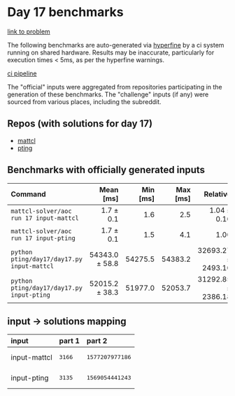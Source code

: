 # Day 17 benchmarks

[link to problem](http://adventofcode.com/2022/day/17)

The following benchmarks are auto-generated via [hyperfine](https://github.com/sharkdp/hyperfine) by a ci system running on shared hardware. Results may be inaccurate, particularly for execution times < 5ms, as per the hyperfine warnings.

[ci pipeline](http://ci.papercode.net:8080/teams/aoc2022/pipelines/aoc-compare-2022)

The "official" inputs were aggregated from repositories participating in the generation of these benchmarks. The "challenge" inputs (if any) were sourced from various places, including the subreddit.

## Repos (with solutions for day 17)


- [mattcl](https://github.com/mattcl/aoc2022)
- [pting](https://github.com/pting/aoc2022)

## Benchmarks with officially generated inputs
| Command | Mean [ms] | Min [ms] | Max [ms] | Relative |
|:---|---:|---:|---:|---:|
| `mattcl-solver/aoc run 17 input-mattcl` | 1.7 ± 0.1 | 1.6 | 2.5 | 1.04 ± 0.10 |
| `mattcl-solver/aoc run 17 input-pting` | 1.7 ± 0.1 | 1.5 | 4.1 | 1.00 |
| `python pting/day17/day17.py input-mattcl` | 54343.0 ± 58.8 | 54275.5 | 54383.2 | 32693.27 ± 2493.10 |
| `python pting/day17/day17.py input-pting` | 52015.2 ± 38.3 | 51977.0 | 52053.7 | 31292.85 ± 2386.18 |

## input -> solutions mapping
|input|part 1|part 2|
|:---|:---|:---|
|input-mattcl|<pre>3166</pre>|<pre>1577207977186</pre>|
|input-pting|<pre>3135</pre>|<pre>1569054441243</pre>|
